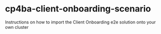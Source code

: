 # cp4ba-client-onboarding-scenario
Instructions on how to import the Client Onboarding e2e solution onto your own cluster
